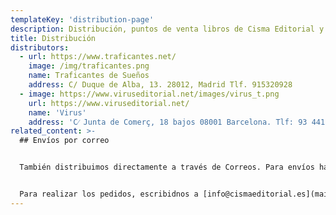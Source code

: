 ```yaml
---
templateKey: 'distribution-page'
description: Distribución, puntos de venta libros de Cisma Editorial y envíos por Correos.
title: Distribución
distributors:
  - url: https://www.traficantes.net/
    image: /img/traficantes.png
    name: Traficantes de Sueños
    address: C/ Duque de Alba, 13. 28012, Madrid Tlf. 915320928
  - image: https://www.viruseditorial.net/images/virus_t.png
    url: https://www.viruseditorial.net/
    name: 'Virus'
    address: 'C⁄ Junta de Comerç, 18 bajos 08001 Barcelona. Tlf: 93 441 38 14'
related_content: >-
  ## Envíos por correo


  También distribuimos directamente a través de Correos. Para envíos hasta 500 gr. el **envío ordinario** cuesta **2 euros** y mediante **correo certificado** (la entrega se garantiza mediante la firma del destinatario) **4 euros**. A partir de 500 gr. el **envío ordinario** tiene un coste de **4 euros** y mediante **correo certificado 7 euros**. Los pagos se efectuarán mediante transferencia bancaria.


  Para realizar los pedidos, escribidnos a [info@cismaeditorial.es](mailto:info@cismaeditorial.es)
---
```

